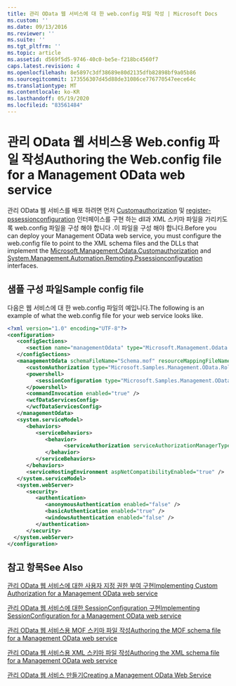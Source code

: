 ```yaml
---
title: 관리 OData 웹 서비스에 대 한 web.config 파일 작성 | Microsoft Docs
ms.custom: ''
ms.date: 09/13/2016
ms.reviewer: ''
ms.suite: ''
ms.tgt_pltfrm: ''
ms.topic: article
ms.assetid: d569f5d5-9746-40c0-be5e-f218bc4560f7
caps.latest.revision: 4
ms.openlocfilehash: 8e5897c3df38689e80d2135dfb82898bf9a05b86
ms.sourcegitcommit: 173556307d45d88de31086ce776770547eece64c
ms.translationtype: MT
ms.contentlocale: ko-KR
ms.lasthandoff: 05/19/2020
ms.locfileid: "83561484"
---
```

# <a name="authoring-the-webconfig-file-for-a-management-odata-web-service"></a><span data-ttu-id="e79f2-102">관리 OData 웹 서비스용 Web.config 파일 작성</span><span class="sxs-lookup"><span data-stu-id="e79f2-102">Authoring the Web.config file for a Management OData web service</span></span>

<span data-ttu-id="e79f2-103">관리 OData 웹 서비스를 배포 하려면 먼저 [Customauthorization](/dotnet/api/Microsoft.Management.Odata.CustomAuthorization) 및 [register-pssessionconfiguration](/dotnet/api/System.Management.Automation.Remoting.PSSessionConfiguration) 인터페이스를 구현 하는 dll과 XML 스키마 파일을 가리키도록 web.config 파일을 구성 해야 합니다 .이 파일을 구성 해야 합니다.</span><span class="sxs-lookup"><span data-stu-id="e79f2-103">Before you can deploy your Management OData web service, you must configure the web.config file to point to the XML schema files and the DLLs that implement the [Microsoft.Management.Odata.Customauthorization](/dotnet/api/Microsoft.Management.Odata.CustomAuthorization) and [System.Management.Automation.Remoting.Pssessionconfiguration](/dotnet/api/System.Management.Automation.Remoting.PSSessionConfiguration) interfaces.</span></span>

## <a name="sample-config-file"></a><span data-ttu-id="e79f2-104">샘플 구성 파일</span><span class="sxs-lookup"><span data-stu-id="e79f2-104">Sample config file</span></span>

<span data-ttu-id="e79f2-105">다음은 웹 서비스에 대 한 web.config 파일의 예입니다.</span><span class="sxs-lookup"><span data-stu-id="e79f2-105">The following is an example of what the web.config file for your web service looks like.</span></span>

```xml
<?xml version="1.0" encoding="UTF-8"?>
<configuration>
   <configSections>
      <section name="managementOdata" type="Microsoft.Management.Odata.Core.DSConfiguration, Microsoft.Management.OData, Version=3.0.0.0, Culture=neutral, PublicKeyToken=31bf3856ad364e35, processorArchitecture=MSIL" />
   </configSections>
   <managementOdata schemaFileName="Schema.mof" resourceMappingFileName="Schema.xml">
      <customAuthorization type="Microsoft.Samples.Management.OData.RoleBasedPlugins.CustomAuthorization" assembly=".\Microsoft.Samples.Management.OData.RoleBasedPlugins.dll" />
      <powershell>
         <sessionConfiguration type="Microsoft.Samples.Management.OData.RoleBasedPlugins.SessionConfiguration" assembly=".\Microsoft.Samples.Management.OData.RoleBasedPlugins.dll" />
      </powershell>
      <commandInvocation enabled="true" />
      <wcfDataServicesConfig>
      </wcfDataServicesConfig>
   </managementOdata>
   <system.serviceModel>
      <behaviors>
         <serviceBehaviors>
            <behavior>
                  <serviceAuthorization serviceAuthorizationManagerType="Microsoft.Management.Odata.Core.CustomAuthorizationManager, Microsoft.Management.OData, Version=3.0.0.0, Culture=neutral, PublicKeyToken=31bf3856ad364e35" />
            </behavior>
         </serviceBehaviors>
      </behaviors>
      <serviceHostingEnvironment aspNetCompatibilityEnabled="true" />
   </system.serviceModel>
   <system.webServer>
      <security>
         <authentication>
            <anonymousAuthentication enabled="false" />
            <basicAuthentication enabled="true" />
            <windowsAuthentication enabled="false" />
         </authentication>
      </security>
  </system.webServer>
</configuration>

```

## <a name="see-also"></a><span data-ttu-id="e79f2-106">참고 항목</span><span class="sxs-lookup"><span data-stu-id="e79f2-106">See Also</span></span>

[<span data-ttu-id="e79f2-107">관리 OData 웹 서비스에 대한 사용자 지정 권한 부여 구현</span><span class="sxs-lookup"><span data-stu-id="e79f2-107">Implementing Custom Authorization for a Management OData web service</span></span>](./implementing-custom-authorization-for-a-management-odata-web-service.md)

[<span data-ttu-id="e79f2-108">관리 OData 웹 서비스에 대한 SessionConfiguration 구현</span><span class="sxs-lookup"><span data-stu-id="e79f2-108">Implementing SessionConfiguration for a Management OData web service</span></span>](./implementing-sessionconfiguration-for-a-management-odata-web-service.md)

[<span data-ttu-id="e79f2-109">관리 OData 웹 서비스용 MOF 스키마 파일 작성</span><span class="sxs-lookup"><span data-stu-id="e79f2-109">Authoring the MOF schema file for a Management OData web service</span></span>](./authoring-the-mof-schema-file-for-a-management-odata-web-service.md)

[<span data-ttu-id="e79f2-110">관리 OData 웹 서비스용 XML 스키마 파일 작성</span><span class="sxs-lookup"><span data-stu-id="e79f2-110">Authoring the XML schema file for a Management OData web service</span></span>](./authoring-the-xml-schema-file-for-a-management-odata-web-service.md)

[<span data-ttu-id="e79f2-111">관리 OData 웹 서비스 만들기</span><span class="sxs-lookup"><span data-stu-id="e79f2-111">Creating a Management OData Web Service</span></span>](./creating-a-management-odata-web-service.md)
